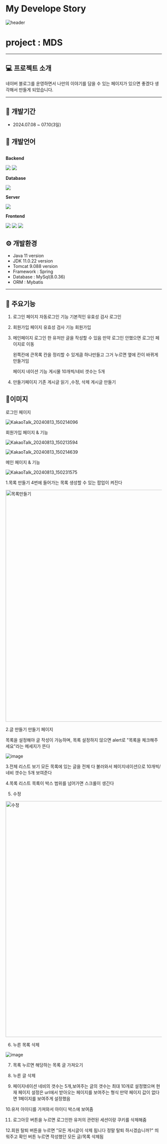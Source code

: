 # My Develope Story
![header](https://capsule-render.vercel.app/api?type=wave&color=auto&height=300&section=header&text=Hello&fontSize=90&animation=fadeIn&fontAlignY=38&desc=Dayoung's%20GitHub%20Profile&descAlignY=51&descAlign=62)


#  project : MDS
---
## 💻 프로젝트 소개
네이버 블로그를 운영하면서 나만의 이야기를 담을 수 있는 페이지가 있으면 좋겠다 생각해서 만들게 되었습니다.

---
## 📆 개발기간
+ 2024.07.08 ~ 07.10(3일) 

## 📝 개발언어
<div style="display:flex; flex-direction:column; align-items:flex-start;">
    <!-- Backend -->
    <p><strong>Backend</strong></p>
    <div>
        <img src="https://img.shields.io/badge/Java-007396?style=for-the-badge&logo=Java&logoColor=white"> 
        <img src="https://img.shields.io/badge/spring-6DB33F?style=for-the-badge&logo=spring&logoColor=white"> 
    </div>
    <!-- Database -->
    <p><strong>Database</strong></p>
    <div>
        <img src="https://img.shields.io/badge/mysql-4479A1?style=for-the-badge&logo=mysql&logoColor=white"> 
    </div>
    <!-- Server -->
    <p><strong>Server</strong></p>
    <div>
        <img src="https://img.shields.io/badge/apache tomcat-F8DC75?style=for-the-badge&logo=apachetomcat&logoColor=black">
    </div>
    <!-- Frontend -->
    <p><strong>Frontend</strong></p>
    <div>
        <img src="https://img.shields.io/badge/html5-E34F26?style=flat-square&logo=html5&logoColor=white"> 
        <img src="https://img.shields.io/badge/css-1572B6?style=flat-square&logo=css3&logoColor=white"> 
        <img src="https://img.shields.io/badge/javascript-F7DF1E?style=flat-square&logo=javascript&logoColor=black"> 
    </div>
</div>

## ⚙ 개발환경
+ Java 11 version
+ JDK 11.0.22 version
+ Tomcat 9.088 version
+ Framework : Spring
+ Database : MySql(8.0.36)
+ ORM : Mybatis
---
## 📌 주요기능
1. 로그인 페이지
자동로그인 기능
기본적인 유효성 검사
로그인

2. 회원가입 페이지
유효성 검사 기능
회원가입

3. 메인페이지
로그인 한 유저만 글을 작성할 수 있음
만약 로그인 안했으면 로그인 페이지로 이동

    왼쪽칸에 큰목록 칸을 정리할 수 있게큼 하나만들고 그거 누르면 옆에 칸이 바뀌게 만들거임

    페이지 네이션 기능 게시물 10개씩/네비 갯수는 5개 

4. 만들기페이지
기존 게시글 읽기 ,수정, 삭제
게시글 만들기

  

## 📎이미지

로그인 페이지

![KakaoTalk_20240813_150214096](https://github.com/user-attachments/assets/8dd9cfe4-c426-4c81-b1b4-b47a60433823)


회원가입 페이지 & 기능

![KakaoTalk_20240813_150213594](https://github.com/user-attachments/assets/8651df48-ea3f-497e-a8df-4a9bc2f22520)


![KakaoTalk_20240813_150214639](https://github.com/user-attachments/assets/c4640afc-18dd-4ffd-a95e-83041afec673)



메인 페이지 & 기능

![KakaoTalk_20240813_150231575](https://github.com/user-attachments/assets/e8880d54-5af8-43d4-b5c1-4fa9cbdbe9a0)

1.목록 만들기
  4번에 들어가는 목록 생성할 수 있는 팝업이 켜진다

<img width="745" alt="목록만들기" src="https://github.com/user-attachments/assets/24d51b9f-2270-4fce-bb4a-69a0b40e6117">

  
2.글 만들기
  만들기 페이지

 
 목록을 설정해야 글 작성이 가능하며, 목록 설정하지 않으면 alert로 "목록을 체크해주세요"라는 메세지가 뜬다

![image](https://github.com/user-attachments/assets/a1ba49cb-3e0f-4d09-8d1f-8955aabebf35)

3.전체 리스트 보기
  모든 목록에 있는 글을 전체 다 불러와서 페이지네이션으로 10개씩/네비 갯수는 5개 보여준다

4.목록 리스트
  목록이 박스 범위를 넘어가면 스크롤이 생긴다


5. 수정

 <img width="758" alt="수정" src="https://github.com/user-attachments/assets/af5f56a3-0312-4410-9ef1-8a4b93b85331">



6. 누른 목록 삭제

![image](https://github.com/user-attachments/assets/990d12d8-f6d0-4fb8-8f40-00125266ea31)


7. 목록 누르면 해당하는 목록 글 가져오기

8. 누른 글 삭제
   
9. 페이지네이션
  네비의 갯수는 5개,보여주는 글의 갯수는 최대 10개로 설정했으며 현재 페이지 설정은 url에서 받아오는 페이지를 보여주는 형식
  만약 페이지 값이 없다면 1페이지를 보여주게 설정했음

10.유저 아이디를 가져와서 아이디 박스에 보여줌

11. 로그아웃
    버튼을 누르면 로그인한 유저의 관련된 세션이랑 쿠키를 삭제해줌

12.회원 탈퇴
    버튼을 누르면 "모든 게시글이 삭제 됩니다 정말 탈퇴 하시겠습니까?" 띄워주고 확인 버튼 누르면 작성했던 모든 글/목록 삭제됨

